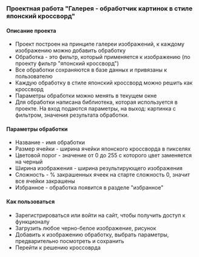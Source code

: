 ### Проектная работа "Галерея - обработчик картинок в стиле японский кроссворд"
#### Описание проекта
- Проект построен на принципе галереи изображений, к каждому изображению можно добавить обработку
- Обработка - это фильтр, который применяется к изображению (по проекту фильтр "японский кроссворд")
- Все обработки сохраняются в базе данных и привязаны к пользователю
- Каждую обработку в стиле японский кроссворд можно решить как кроссворд
- Параметры обработки можно менять в текущем окне
- Для обработки написана библиотека, которая используется в проекте. На вход подаются параметры, 
  на выход: картинка с фильтром, значения результата обработки.
  
#### Параметры обработки
- Название - имя обработки
- Размер ячейки - ширина ячейки японского кроссворда в пикселях
- Цветовой порог - значение от 0 до 255 с которого цвет заменяется на черный
- Ширина изображения - ширина результирующего изображения
- Сложность - % закрашенных ячеек на старте сложность 0, значит все ячейки закрашены
- Избранное - обработка появится в разделе "избранное"

#### Как пользоваться
- Зарегистрироваться или войти на сайт, чтобы получить доступ к функционалу
- Загрузить любое черно-белое изображение, рисунок
- Добавить к изображению обработку, выбрать параметры, предварительно посмотреть и сохранить
- Перейти к решению кроссоврда

